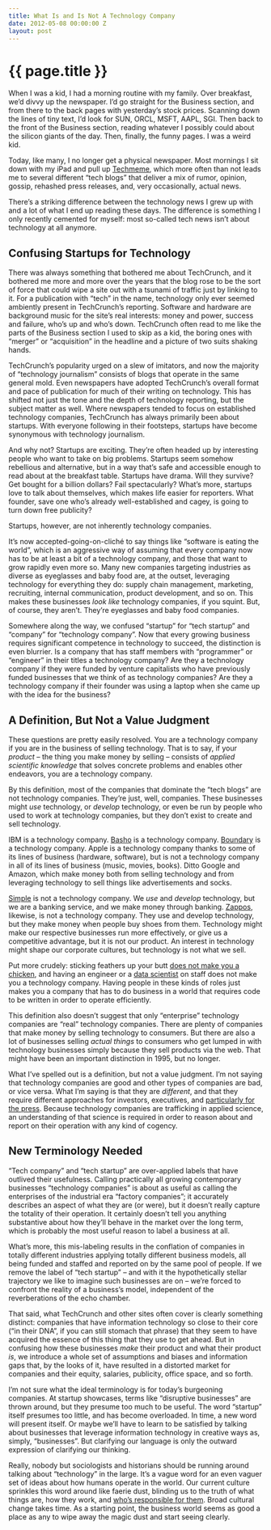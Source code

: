 ```yaml
---
title: What Is and Is Not A Technology Company
date: 2012-05-08 00:00:00 Z
layout: post
---
```


{{ page.title }}
================

When I was a kid, I had a morning routine with my family. Over breakfast, we’d divvy up the newspaper. I’d go straight for the Business section, and from there to the back pages with yesterday’s stock prices. Scanning down the lines of tiny text, I’d look for SUN, ORCL, MSFT, AAPL, SGI. Then back to the front of the Business section, reading whatever I possibly could about the silicon giants of the day. Then, finally, the funny pages. I was a weird kid.

Today, like many, I no longer get a physical newspaper. Most mornings I sit down with my iPad and pull up [Techmeme](http://techmeme.com/), which more often than not leads me to several different “tech blogs” that deliver a mix of rumor, opinion, gossip, rehashed press releases, and, very occasionally, actual news.

There’s a striking difference between the technology news I grew up with and a lot of what I end up reading these days. The difference is something I only recently cemented for myself: most so-called tech news isn’t about technology at all anymore.

Confusing Startups for Technology
---------------------------------

There was always something that bothered me about TechCrunch, and it bothered me more and more over the years that the blog rose to be the sort of force that could wipe a site out with a tsunami of traffic just by linking to it. For a publication with “tech” in the name, technology only ever seemed ambiently present in TechCrunch’s reporting. Software and hardware are background music for the site’s real interests: money and power, success and failure, who’s up and who’s down. TechCrunch often read to me like the parts of the Business section I used to skip as a kid, the boring ones with “merger” or “acquisition” in the headline and a picture of two suits shaking hands.

TechCrunch’s popularity urged on a slew of imitators, and now the majority of “technology journalism” consists of blogs that operate in the same general mold. Even newspapers have adopted TechCrunch’s overall format and pace of publication for much of their writing on technology. This has shifted not just the tone and the depth of technology reporting, but the subject matter as well. Where newspapers tended to focus on established technology companies, TechCrunch has always primarily been about startups. With everyone following in their footsteps, startups have become synonymous with technology journalism.

And why not? Startups are exciting. They’re often headed up by interesting people who want to take on big problems. Startups seem somehow rebellious and alternative, but in a way that’s safe and accessible enough to read about at the breakfast table. Startups have drama. Will they survive? Get bought for a billion dollars? Fail spectacularly? What’s more, startups love to talk about themselves, which makes life easier for reporters. What founder, save one who’s already well-established and cagey, is going to turn down free publicity?

Startups, however, are not inherently technology companies.

It’s now accepted-going-on-cliché to say things like “software is eating the world”, which is an aggressive way of assuming that every company now has to be at least a bit of a technology company, and those that want to grow rapidly even more so. Many new companies targeting industries as diverse as eyeglasses and baby food are, at the outset, leveraging technology for everything they do: supply chain management, marketing, recruiting, internal communication, product development, and so on. This makes these businesses *look like* technology companies, if you squint. But, of course, they aren’t. They’re eyeglasses and baby food companies.

Somewhere along the way, we confused “startup” for “tech startup” and “company” for “technology company”. Now that every growing business requires significant competence in technology to succeed, the distinction is even blurrier. Is a company that has staff members with “programmer” or “engineer” in their titles a technology company? Are they a technology company if they were funded by venture capitalists who have previously funded businesses that we think of as technology companies? Are they a technology company if their founder was using a laptop when she came up with the idea for the business?

A Definition, But Not a Value Judgment
--------------------------------------

These questions are pretty easily resolved. You are a technology company if you are in the business of selling technology. That is to say, if your *product* – the thing you make money by selling – consists of *applied scientific knowledge* that solves concrete problems and enables other endeavors, you are a technology company.

By this definition, most of the companies that dominate the “tech blogs” are not technology companies. They’re just, well, companies. These businesses might *use* technology, or *develop* technology, or even be run by people who used to work at technology companies, but they don’t exist to create and sell technology.

IBM is a technology company. [Basho](http://basho.com/) is a technology company. [Boundary](https://boundary.com/) is a technology company. Apple is a technology company thanks to some of its lines of business (hardware, software), but is not a technology company in all of its lines of business (music, movies, books). Ditto Google and Amazon, which make money both from selling technology and from leveraging technology to sell things like advertisements and socks.

[Simple](https://www.simple.com/) is not a technology company. We *use* and *develop* technology, but we are a banking service, and we make money through banking. [Zappos](https://www.zappos.com/), likewise, is not a technology company. They use and develop technology, but they make money when people buy shoes from them. Technology might make our respective businesses run more effectively, or give us a competitive advantage, but it is not our product. An interest in technology might shape our corporate cultures, but technology is not what we sell.

Put more crudely: sticking feathers up your butt [does not make you a chicken](http://www.youtube.com/watch?v=TpDLqxL5_tM), and having an engineer or a [data scientist](https://twitter.com/#!/williammcknight/status/190496614421499905) on staff does not make you a technology company. Having people in these kinds of roles just makes you a company that has to do business in a world that requires code to be written in order to operate efficiently.

This definition also doesn’t suggest that only “enterprise” technology companies are “real” technology companies. There are plenty of companies that make money by selling technology to consumers. But there are also a lot of businesses selling *actual things* to consumers who get lumped in with technology businesses simply because they sell products via the web. That might have been an important distinction in 1995, but no longer.

What I’ve spelled out is a definition, but not a value judgment. I’m not saying that technology companies are good and other types of companies are bad, or vice versa. What I’m saying is that they are *different*, and that they require different approaches for investors, executives, and [particularly for the press](http://dashes.com/anil/2012/04/why-you-cant-trust-tech-press-to-teach-you-about-the-tech-industry.html). Because technology companies are trafficking in applied science, an understanding of that science is required in order to reason about and report on their operation with any kind of cogency.

New Terminology Needed
----------------------

“Tech company” and “tech startup” are over-applied labels that have outlived their usefulness. Calling practically all growing contemporary businesses “technology companies” is about as useful as calling the enterprises of the industrial era “factory companies”; it accurately describes an aspect of what they are (or were), but it doesn’t really capture the totality of their operation. It certainly doesn’t tell you anything substantive about how they’ll behave in the market over the long term, which is probably the most useful reason to label a business at all.

What’s more, this mis-labeling results in the conflation of companies in totally different industries applying totally different business models, all being funded and staffed and reported on by the same pool of people. If we remove the label of “tech startup” – and with it the hypothetically stellar trajectory we like to imagine such businesses are on – we’re forced to confront the reality of a business’s model, independent of the reverberations of the echo chamber.

That said, what TechCrunch and other sites often cover is clearly something distinct: companies that have information technology so close to their core (“in their DNA”, if you can still stomach that phrase) that they seem to have acquired the essence of this thing that they use to get ahead. But in confusing how these businesses *make* their product and what their product *is*, we introduce a whole set of assumptions and biases and information gaps that, by the looks of it, have resulted in a distorted market for companies and their equity, salaries, publicity, office space, and so forth.

I’m not sure what the ideal terminology is for today’s burgeoning companies. At startup showcases, terms like “disruptive businesses” are thrown around, but they presume too much to be useful. The word “startup” itself presumes too little, and has become overloaded. In time, a new word will present itself. Or maybe we’ll have to learn to be satisfied by talking about businesses that leverage information technology in creative ways as, simply, “businesses”. But clarifying our language is only the outward expression of clarifying our thinking.

Really, nobody but sociologists and historians should be running around talking about “technology” in the large. It’s a vague word for an even vaguer set of ideas about how humans operate in the world. Our current culture sprinkles this word around like faerie dust, blinding us to the truth of what things are, how they work, and [who’s responsible for them](http://al3x.net/2011/02/21/technology-and-values.html). Broad cultural change takes time. As a starting point, the business world seems as good a place as any to wipe away the magic dust and start seeing clearly.
